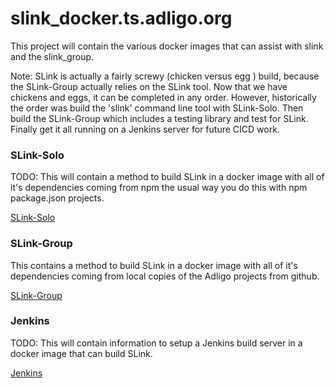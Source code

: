 # slink_docker.ts.adligo.org

This project will contain the various docker images that can assist with slink and the slink_group.  


Note:  SLink is actually a fairly screwy (chicken versus egg ) build, because the SLink-Group actually relies on the SLink tool.  Now that we have chickens and eggs, it can be completed in any order.  However, historically the order was build the 'slink' command line tool with SLink-Solo.  Then build the SLink-Group which includes a testing library and test for SLink.  Finally get it all running on a Jenkins server for future CICD work.


### SLink-Solo

TODO: This will contain a method to build SLink in a docker image with all of it's dependencies coming from npm the usual way you do this with npm package.json projects.

[SLink-Solo](slink-solo/README.md)

### SLink-Group

This contains a method to build SLink in a docker image with all of it's dependencies coming from local copies of the Adligo projects from github.

[SLink-Group](slink-group/README.md)

### Jenkins

TODO: This will contain information to setup a Jenkins build server in a docker image that can build SLink.

[Jenkins](jenkins/README.md)